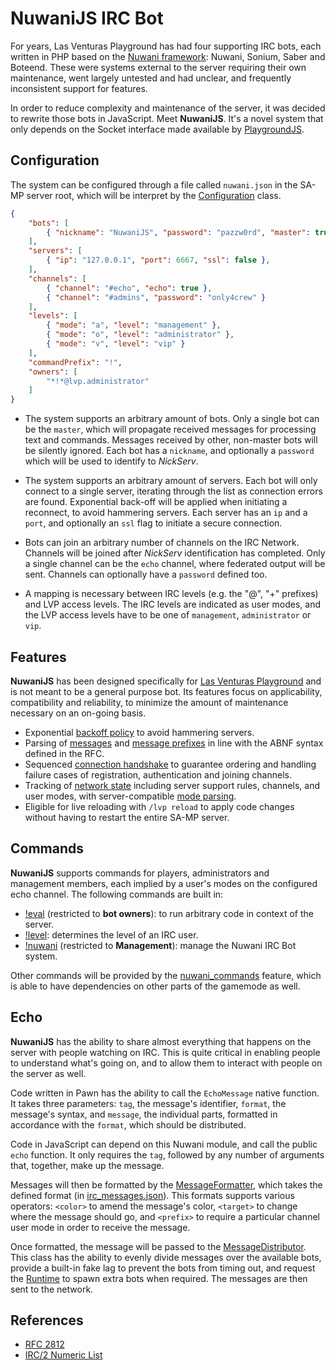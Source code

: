 # NuwaniJS IRC Bot
For years, Las Venturas Playground has had four supporting IRC bots, each written in PHP based
on the [Nuwani framework](https://github.com/LVPlayground/nuwani): Nuwani, Sonium, Saber and
Boteend. These were systems external to the server requiring their own maintenance, went largely
untested and had unclear, and frequently inconsistent support for features.

In order to reduce complexity and maintenance of the server, it was decided to rewrite those bots in
JavaScript. Meet **NuwaniJS**. It's a novel system that only depends on the Socket interface
made available by [PlaygroundJS](https://github.com/LVPlayground/playgroundjs-plugin).

## Configuration
The system can be configured through a file called `nuwani.json` in the SA-MP server root, which
will be interpret by the [Configuration](configuration.js) class.

```json
{
    "bots": [
        { "nickname": "NuwaniJS", "password": "pazzw0rd", "master": true }
    ],
    "servers": [
        { "ip": "127.0.0.1", "port": 6667, "ssl": false },
    ],
    "channels": [
        { "channel": "#echo", "echo": true },
        { "channel": "#admins", "password": "only4crew" }
    ],
    "levels": [
        { "mode": "a", "level": "management" },
        { "mode": "o", "level": "administrator" },
        { "mode": "v", "level": "vip" }
    ],
    "commandPrefix": "!",
    "owners": [
        "*!*@lvp.administrator"
    ]
}
```

  * The system supports an arbitrary amount of bots. Only a single bot can be the `master`, which
    will propagate received messages for processing text and commands. Messages received by other,
    non-master bots will be silently ignored. Each bot has a `nickname`, and optionally a
    `password` which will be used to identify to _NickServ_.

  * The system supports an arbitrary amount of servers. Each bot will only connect to a single
    server, iterating through the list as connection errors are found. Exponential back-off will be
    applied when initiating a reconnect, to avoid hammering servers. Each server has an `ip` and
    a `port`, and optionally an `ssl` flag to initiate a secure connection.

  * Bots can join an arbitrary number of channels on the IRC Network. Channels will be joined after
    _NickServ_ identification has completed. Only a single channel can be the `echo` channel, where
    federated output will be sent. Channels can optionally have a `password` defined too.

  * A mapping is necessary between IRC levels (e.g. the "@", "+" prefixes) and LVP access levels.
    The IRC levels are indicated as user modes, and the LVP access levels have to be one of
    `management`, `administrator` or `vip`.

## Features
**NuwaniJS** has been designed specifically for [Las Venturas Playground](https://sa-mp.nl/) and is
not meant to be a general purpose bot. Its features focus on applicability, compatibility and
reliability, to minimize the amount of maintenance necessary on an on-going basis.

  * Exponential [backoff policy](runtime/backoff_policy.js) to avoid hammering servers.
  * Parsing of [messages](runtime/message.js) and [message prefixes](runtime/message_source.js) in
    line with the ABNF syntax defined in the RFC.
  * Sequenced [connection handshake](runtime/connection_handshake.js) to guarantee ordering and
    handling failure cases of registration, authentication and joining channels.
  * Tracking of [network state](runtime/network_tracker.js) including server support rules,
    channels, and user modes, with server-compatible [mode parsing](runtime/mode_parser.js).
  * Eligible for live reloading with `/lvp reload` to apply code changes without having to restart
    the entire SA-MP server.

## Commands
**NuwaniJS** supports commands for players, administrators and management members, each implied by
a user's modes on the configured echo channel. The following commands are built in:

  * [!eval](commands/maintenance_commands.js) (restricted to **bot owners**): to run arbitrary code
    in context of the server.
  * [!level](commands/maintenance_commands.js): determines the level of an IRC user.
  * [!nuwani](commands/maintenance_commands.js) (restricted to **Management**): manage the Nuwani
    IRC Bot system.

Other commands will be provided by the [nuwani_commands](../nuwani_commands/) feature, which is
able to have dependencies on other parts of the gamemode as well.

## Echo
**NuwaniJS** has the ability to share almost everything that happens on the server with people
watching on IRC. This is quite critical in enabling people to understand what's going on, and
to allow them to interact with people on the server as well.

Code written in Pawn has the ability to call the `EchoMessage` native function. It takes three
parameters: `tag`, the message's identifier, `format`, the message's syntax, and `message`, the
individual parts, formatted in accordance with the `format`, which should be distributed.

Code in JavaScript can depend on this Nuwani module, and call the public `echo` function. It
only requires the `tag`, followed by any number of arguments that, together, make up the message.

Messages will then be formatted by the [MessageFormatter](echo/message_formatter.js), which takes
the defined format (in [irc_messages.json](/data/irc_messages.json)). This formats supports various
operators: `<color>` to amend the message's color, `<target>` to change where the message should
go, and `<prefix>` to require a particular channel user mode in order to receive the message.

Once formatted, the message will be passed to the [MessageDistributor](echo/message_distributor).
This class has the ability to evenly divide messages over the available bots, provide a built-in
fake lag to prevent the bots from timing out, and request the [Runtime](runtime/runtime.js) to
spawn extra bots when required. The messages are then sent to the network.

## References
  * [RFC 2812](https://tools.ietf.org/html/rfc2812)
  * [IRC/2 Numeric List](https://www.alien.net.au/irc/irc2numerics.html)

